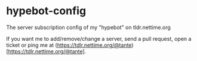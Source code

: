 # hypebot-config
The server subscription config of my "hypebot" on tldr.nettime.org

If you want me to add/remove/change a server, send a pull request, open a ticket or ping me at (https://tdlr.nettime.org/@tante)[https://tdlr.nettime.org/@tante].
